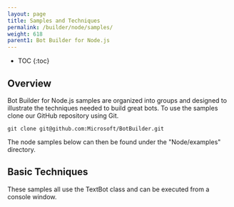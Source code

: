 ```yaml
---
layout: page
title: Samples and Techniques
permalink: /builder/node/samples/
weight: 618
parent1: Bot Builder for Node.js
---
```


* TOC
{:toc}

## Overview
Bot Builder for Node.js samples are organized into groups and designed to illustrate the techniques needed to build great bots. To use the samples clone our GitHub repository using Git.

    git clone git@github.com:Microsoft/BotBuilder.git

The node samples below can then be found under the "Node/examples" directory. 

## Basic Techniques
These samples all use the TextBot class and can be executed from a console window. 